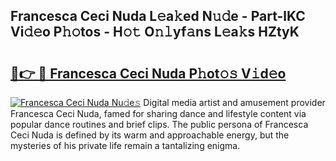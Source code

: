 ## Francesca Ceci Nuda L𝚎a𝚔ed N𝚞𝚍e - Part-lKC Vi𝚍𝚎o P𝚑𝚘tos - H𝚘𝚝 O𝚗𝚕yf𝚊ns L𝚎a𝚔s HZtyK

# <h2><a href="http://kfc6afj.oniu.top/?m=Francesca+Ceci+Nuda">🔗👉 🔴 Francesca Ceci Nuda P𝚑ot𝚘𝚜 V𝚒d𝚎o</a></h2>

[![Francesca Ceci Nuda Nu𝚍e𝚜](https://i.imgur.com/0qMVB7G.gif)](http://kfc6afj.oniu.top/?m=Francesca+Ceci+Nuda)
Digital media artist and amusement provider Francesca Ceci Nuda, famed for sharing dance and lifestyle content via popular dance routines and brief clips. The public persona of Francesca Ceci Nuda is defined by its warm and approachable energy, but the mysteries of his private life remain a tantalizing enigma.  
